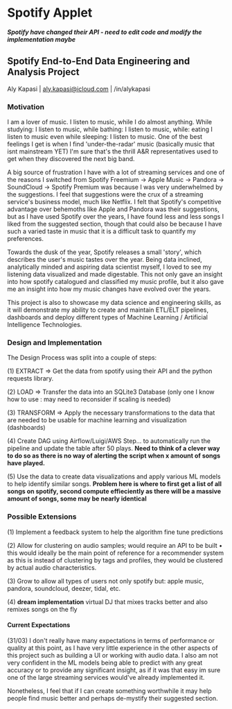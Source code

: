 # Spotify Applet

***Spotify have changed their API - need to edit code and modify the implementation maybe***

## Spotify End-to-End Data Engineering and Analysis Project

Aly Kapasi | aly.kapasi@icloud.com | /in/alykapasi

### Motivation

I am a lover of music. I listen to music, while I do almost anything. While studying: I listen to music, while bathing: I listen to music, while: eating I listen to music even while sleeping: I listen to music. One of the best feelings I get is when I find 'under-the-radar' music (basically music that isnt mainstream YET) I'm sure that's the thrill A&R representatives used to get when they discovered the next big band. 

A big source of frustration I have with a lot of streaming services and one of the reasons I switched from Spotify Freemium -> Apple Music -> Pandora -> SoundCloud -> Spotify Premium was because I was very underwhelmed by the suggestions. I feel that suggestions were the crux of a streaming service's business model, much like Netflix. I felt that Spotify's competitive advantage over behemoths like Apple and Pandora was their suggestions, but as I have used Spotify over the years, I have found less and less songs I liked from the suggested section, though that could also be because I have such a varied taste in music that it is a difficult task to quantify my preferences.

Towards the dusk of the year, Spotify releases a small 'story', which describes the user's music tastes over the year. Being data inclined, analytically minded and aspiring data scientist myself, I loved to see my listening data visualized and made digestable. This not only gave an insight into how spotify catalogued and classified my music profile, but it also gave me an insight into how my music changes have evolved over the years.

This project is also to showcase my data science and engineering skills, as it will demonstrate my ability to create and maintain ETL/ELT pipelines, dashboards and deploy different types of Machine Learning / Artificial Intelligence Technologies.

### Design and Implementation

The Design Process was split into a couple of steps:

(1) EXTRACT => Get the data from spotify using their API and the python requests library.

(2) LOAD => Transfer the data into an SQLite3 Database (only one I know how to use : may need to reconsider if scaling is needed)

(3) TRANSFORM => Apply the necessary transformations to the data that are needed to be usable for machine learning and visualization (dashboards)

(4) Create DAG using Airflow/Luigi/AWS Step... to automatically run the pipeline and update the table after 50 plays. **Need to think of a clever way to do so as there is no way of alerting the script when x amount of songs have played.**

(5) Use the data to create data visualizations and apply various ML models to help identify similar songs. **Problem here is where to first get a list of all songs on spotify, second compute effieciently as there will be a massive amount of songs, some may be nearly identical**

### Possible Extensions

(1) Implement a feedback system to help the algorithm fine tune predictions

(2) Allow for clustering on audio samples; would require an API to be built
    • this would ideally be the main point of reference for a recommender  system as this is instead of clustering by tags and profiles, they would be clustered by actual audio characteristics.

(3) Grow to allow all types of users not only spotify but: apple music, pandora, soundcloud, deezer, tidal, etc.

(4) **dream implementation** virtual DJ that mixes tracks better and also remixes songs on the fly

#### Current Expectations

(31/03) I don't really have many expectations in terms of performance or quality at this point, as I have very little experience in the other aspects of this project such as building a UI or working with audio data. I also am not very confident in the ML models being able to predict with any great accuracy or to provide any significant insight, as if it was that easy im sure one of the large streaming services would've already implemented it.

Nonetheless, I feel that if I can create something worthwhile it may help people find music better and perhaps de-mystify their suggested section.
